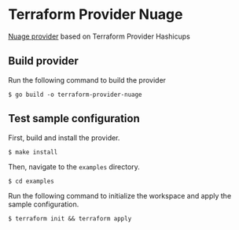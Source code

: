 # Terraform Provider Nuage

[Nuage provider](https://nua.ge) based on Terraform Provider Hashicups

## Build provider

Run the following command to build the provider

```shell
$ go build -o terraform-provider-nuage
```

## Test sample configuration

First, build and install the provider.

```shell
$ make install
```

Then, navigate to the `examples` directory. 

```shell
$ cd examples
```

Run the following command to initialize the workspace and apply the sample configuration.

```shell
$ terraform init && terraform apply
```
